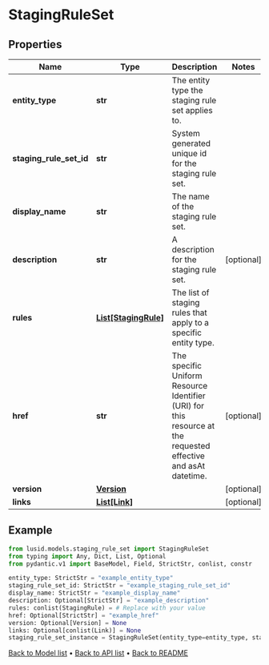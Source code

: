 # StagingRuleSet

## Properties
Name | Type | Description | Notes
------------ | ------------- | ------------- | -------------
**entity_type** | **str** | The entity type the staging rule set applies to. | 
**staging_rule_set_id** | **str** | System generated unique id for the staging rule set. | 
**display_name** | **str** | The name of the staging rule set. | 
**description** | **str** | A description for the staging rule set. | [optional] 
**rules** | [**List[StagingRule]**](StagingRule.md) | The list of staging rules that apply to a specific entity type. | 
**href** | **str** | The specific Uniform Resource Identifier (URI) for this resource at the requested effective and asAt datetime. | [optional] 
**version** | [**Version**](Version.md) |  | [optional] 
**links** | [**List[Link]**](Link.md) |  | [optional] 
## Example

```python
from lusid.models.staging_rule_set import StagingRuleSet
from typing import Any, Dict, List, Optional
from pydantic.v1 import BaseModel, Field, StrictStr, conlist, constr

entity_type: StrictStr = "example_entity_type"
staging_rule_set_id: StrictStr = "example_staging_rule_set_id"
display_name: StrictStr = "example_display_name"
description: Optional[StrictStr] = "example_description"
rules: conlist(StagingRule) = # Replace with your value
href: Optional[StrictStr] = "example_href"
version: Optional[Version] = None
links: Optional[conlist(Link)] = None
staging_rule_set_instance = StagingRuleSet(entity_type=entity_type, staging_rule_set_id=staging_rule_set_id, display_name=display_name, description=description, rules=rules, href=href, version=version, links=links)

```

[Back to Model list](../README.md#documentation-for-models) &#8226; [Back to API list](../README.md#documentation-for-api-endpoints) &#8226; [Back to README](../README.md)


